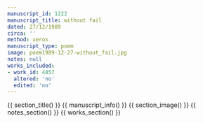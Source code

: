```yaml
---
manuscript_id: 1222
manuscript_title: without fail
dated: 27/12/1989
circa: ''
method: xerox
manuscript_type: poem
image: poem1989-12-27-without_fail.jpg
notes: null
works_included:
- work_id: 4857
  altered: 'no'
  edited: 'no'
---
```


{{ section_title() }}
{{ manuscript_info() }}
{{ section_image() }}
{{ notes_section() }}
{{ works_section() }}
